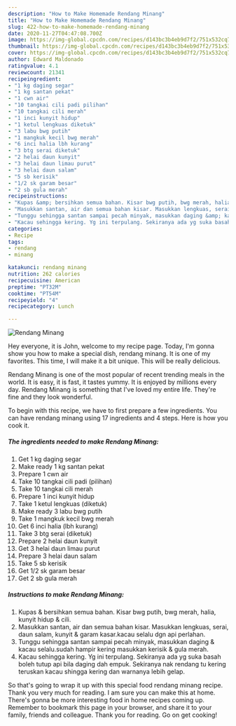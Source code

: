 ```yaml
---
description: "How to Make Homemade Rendang Minang"
title: "How to Make Homemade Rendang Minang"
slug: 422-how-to-make-homemade-rendang-minang
date: 2020-11-27T04:47:08.700Z
image: https://img-global.cpcdn.com/recipes/d143bc3b4eb9d7f2/751x532cq70/rendang-minang-resipi-foto-utama.jpg
thumbnail: https://img-global.cpcdn.com/recipes/d143bc3b4eb9d7f2/751x532cq70/rendang-minang-resipi-foto-utama.jpg
cover: https://img-global.cpcdn.com/recipes/d143bc3b4eb9d7f2/751x532cq70/rendang-minang-resipi-foto-utama.jpg
author: Edward Maldonado
ratingvalue: 4.1
reviewcount: 21341
recipeingredient:
- "1 kg daging segar"
- "1 kg santan pekat"
- "1 cwn air"
- "10 tangkai cili padi pilihan"
- "10 tangkai cili merah"
- "1 inci kunyit hidup"
- "1 ketul lengkuas diketuk"
- "3 labu bwg putih"
- "1 mangkuk kecil bwg merah"
- "6 inci halia lbh kurang"
- "3 btg serai diketuk"
- "2 helai daun kunyit"
- "3 helai daun limau purut"
- "3 helai daun salam"
- "5 sb kerisik"
- "1/2 sk garam besar"
- "2 sb gula merah"
recipeinstructions:
- "Kupas &amp; bersihkan semua bahan. Kisar bwg putih, bwg merah, halia, kunyit hidup &amp; cili."
- "Masukkan santan, air dan semua bahan kisar. Masukkan lengkuas, serai, daun salam, kunyit &amp; garam kasar.kacau selalu dgn api perlahan."
- "Tunggu sehingga santan sampai pecah minyak, masukkan daging &amp; kacau selalu.sudah hampir kering masukkan kerisik &amp; gula merah."
- "Kacau sehingga kering. Yg ini terpulang. Sekiranya ada yg suka basah boleh tutup api bila daging dah empuk. Sekiranya nak rendang tu kering teruskan kacau shingga kering dan warnanya lebih gelap."
categories:
- Recipe
tags:
- rendang
- minang

katakunci: rendang minang 
nutrition: 262 calories
recipecuisine: American
preptime: "PT32M"
cooktime: "PT54M"
recipeyield: "4"
recipecategory: Lunch

---
```



![Rendang Minang](https://img-global.cpcdn.com/recipes/d143bc3b4eb9d7f2/751x532cq70/rendang-minang-resipi-foto-utama.jpg)

Hey everyone, it is John, welcome to my recipe page. Today, I'm gonna show you how to make a special dish, rendang minang. It is one of my favorites. This time, I will make it a bit unique. This will be really delicious.

Rendang Minang is one of the most popular of recent trending meals in the world. It is easy, it is fast, it tastes yummy. It is enjoyed by millions every day. Rendang Minang is something that I've loved my entire life. They're fine and they look wonderful.




To begin with this recipe, we have to first prepare a few ingredients. You can have rendang minang using 17 ingredients and 4 steps. Here is how you cook it.

<!--inarticleads1-->

##### The ingredients needed to make Rendang Minang:

1. Get 1 kg daging segar
1. Make ready 1 kg santan pekat
1. Prepare 1 cwn air
1. Take 10 tangkai cili padi (pilihan)
1. Take 10 tangkai cili merah
1. Prepare 1 inci kunyit hidup
1. Take 1 ketul lengkuas (diketuk)
1. Make ready 3 labu bwg putih
1. Take 1 mangkuk kecil bwg merah
1. Get 6 inci halia (lbh kurang)
1. Take 3 btg serai (diketuk)
1. Prepare 2 helai daun kunyit
1. Get 3 helai daun limau purut
1. Prepare 3 helai daun salam
1. Take 5 sb kerisik
1. Get 1/2 sk garam besar
1. Get 2 sb gula merah




<!--inarticleads2-->

##### Instructions to make Rendang Minang:

1. Kupas &amp; bersihkan semua bahan. Kisar bwg putih, bwg merah, halia, kunyit hidup &amp; cili.
1. Masukkan santan, air dan semua bahan kisar. Masukkan lengkuas, serai, daun salam, kunyit &amp; garam kasar.kacau selalu dgn api perlahan.
1. Tunggu sehingga santan sampai pecah minyak, masukkan daging &amp; kacau selalu.sudah hampir kering masukkan kerisik &amp; gula merah.
1. Kacau sehingga kering. Yg ini terpulang. Sekiranya ada yg suka basah boleh tutup api bila daging dah empuk. Sekiranya nak rendang tu kering teruskan kacau shingga kering dan warnanya lebih gelap.




So that's going to wrap it up with this special food rendang minang recipe. Thank you very much for reading. I am sure you can make this at home. There's gonna be more interesting food in home recipes coming up. Remember to bookmark this page in your browser, and share it to your family, friends and colleague. Thank you for reading. Go on get cooking!
